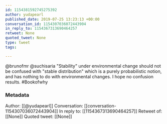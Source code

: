 ```yaml
---
id: 1154381592745275392
author: yudapearl
published_date: 2019-07-25 13:23:13 +00:00
conversation_id: 1154307036072443904
in_reply_to: 1154367313690464257
retweet: None
quoted_tweet: None
type: tweet
tags:

---
```


@brunofmr @suchisaria "Stability" under environmental change should not be confused with "stable distribution" which is a purely probabilistic notion, and has nothing to do with environmental changes. I hope no confusion results. #Bookofwhy

### Metadata

Author: [[@yudapearl]]
Conversation: [[conversation-1154307036072443904]]
In reply to: [[1154367313690464257]]
Retweet of: [[None]]
Quoted tweet: [[None]]
